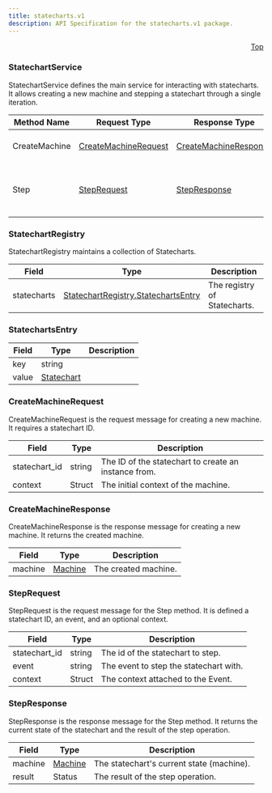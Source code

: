 ```yaml
---
title: statecharts.v1
description: API Specification for the statecharts.v1 package.
---
```


<a name="statechart_service-proto"></a><p align="right"><a href="#top">Top</a></p>

<!-- begin services -->


<a name="statecharts-v1-StatechartService"></a>

### StatechartService

StatechartService defines the main service for interacting with statecharts.
It allows creating a new machine and stepping a statechart through a single iteration.



| Method Name | Request Type | Response Type | Description |
| ----------- | ------------ | ------------- | ------------|
| CreateMachine | [CreateMachineRequest](#statecharts-v1-CreateMachineRequest) | [CreateMachineResponse](#statecharts-v1-CreateMachineResponse) | Create a new machine.   |
| Step | [StepRequest](#statecharts-v1-StepRequest) | [StepResponse](#statecharts-v1-StepResponse) | Step a statechart through a single iteration.   |



<!-- begin services -->



<a name="statecharts-v1-StatechartRegistry"></a>

### StatechartRegistry

StatechartRegistry maintains a collection of Statecharts. 




| Field | Type | Description |
| ----- | ---- | ----------- |
| statecharts |[StatechartRegistry.StatechartsEntry](#statecharts-v1-StatechartRegistry-StatechartsEntry)|  The registry of Statecharts.  |






<a name="statecharts-v1-StatechartRegistry-StatechartsEntry"></a>

### StatechartsEntry





| Field | Type | Description |
| ----- | ---- | ----------- |
| key |string|   |
| value |[Statechart](./statecharts.md#statecharts-v1-Statechart)|   |




 <!-- end nested messages -->

 <!-- end nested enums -->


 <!-- end nested messages -->

 <!-- end nested enums -->




<a name="statecharts-v1-CreateMachineRequest"></a>

### CreateMachineRequest

CreateMachineRequest is the request message for creating a new machine.
It requires a statechart ID.




| Field | Type | Description |
| ----- | ---- | ----------- |
| statechart_id |string|  The ID of the statechart to create an instance from.  |
| context |Struct|  The initial context of the machine.  |




 <!-- end nested messages -->

 <!-- end nested enums -->




<a name="statecharts-v1-CreateMachineResponse"></a>

### CreateMachineResponse

CreateMachineResponse is the response message for creating a new machine.
It returns the created machine.




| Field | Type | Description |
| ----- | ---- | ----------- |
| machine |[Machine](./statecharts.md#statecharts-v1-Machine)|  The created machine.  |




 <!-- end nested messages -->

 <!-- end nested enums -->




<a name="statecharts-v1-StepRequest"></a>

### StepRequest

StepRequest is the request message for the Step method.
It is defined a statechart ID, an event, and an optional context.




| Field | Type | Description |
| ----- | ---- | ----------- |
| statechart_id |string|  The id of the statechart to step.  |
| event |string|  The event to step the statechart with.  |
| context |Struct|  The context attached to the Event.  |




 <!-- end nested messages -->

 <!-- end nested enums -->




<a name="statecharts-v1-StepResponse"></a>

### StepResponse

StepResponse is the response message for the Step method.
It returns the current state of the statechart and the result of the step operation.




| Field | Type | Description |
| ----- | ---- | ----------- |
| machine |[Machine](./statecharts.md#statecharts-v1-Machine)|  The statechart's current state (machine).  |
| result |Status|  The result of the step operation.  |




 <!-- end nested messages -->

 <!-- end nested enums -->


 <!-- end messages -->

<!-- begin file-level enums -->
 <!-- end file-level enums -->

<!-- begin file-level extensions -->
 <!-- end file-level extensions -->

